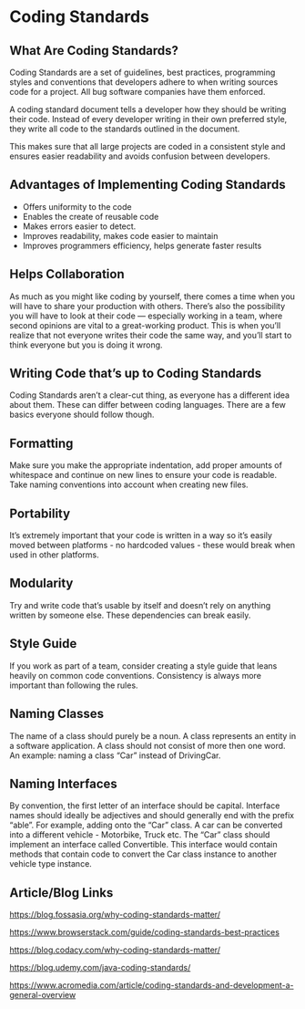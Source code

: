 # Coding Standards

## What Are Coding Standards?
Coding Standards are a set of guidelines, best practices, programming styles and conventions that developers adhere to when writing sources code for a project. All bug software companies have them enforced.

A coding standard document tells a developer how they should be writing their code. Instead of every developer writing in their own preferred style, they write all code to the standards outlined in the document.

This makes sure that all large projects are coded in a consistent style and ensures easier readability and avoids confusion between developers.


## Advantages of Implementing Coding Standards
- Offers uniformity to the code
- Enables the create of reusable code
- Makes errors easier to detect.
- Improves readability, makes code easier to maintain
- Improves programmers efficiency, helps generate faster results

## Helps Collaboration
As much as you might like coding by yourself, there comes a time when you will have to share your production with others. There’s also the possibility you will have to look at their code — especially working in a team, where second opinions are vital to a great-working product. This is when you’ll realize that not everyone writes their code the same way, and you’ll start to think everyone but you is doing it wrong.

## Writing Code that’s up to Coding Standards
Coding Standards aren’t a clear-cut thing, as everyone has a different idea about them. These can differ between coding languages. There are a few basics everyone should follow though.

## Formatting
Make sure you make the appropriate indentation, add proper amounts of whitespace and continue on new lines to ensure your code is readable. Take naming conventions into account when creating new files.

## Portability
It’s extremely important that your code is written in a way so it’s easily moved between platforms - no hardcoded values - these would break when used in other platforms.

## Modularity
Try and write code that’s usable by itself and doesn’t rely on anything written by someone else. These dependencies can break easily.

## Style Guide
If you work as part of a team, consider creating a style guide that leans heavily on common code conventions. Consistency is always more important than following the rules.

## Naming Classes
The name of a class should purely be a noun. A class represents an entity in a software application. A class should not consist of more then one word. An example: naming a class “Car” instead of DrivingCar.

## Naming Interfaces
By convention, the first letter of an interface should be capital. Interface names should ideally be adjectives and should generally end with the prefix “able”.
For example, adding onto the “Car” class. A car can be converted into a different vehicle - Motorbike, Truck etc. The “Car” class should implement an interface called Convertible. This interface would contain methods that contain code to convert the Car class instance to another vehicle type instance.



## Article/Blog Links

https://blog.fossasia.org/why-coding-standards-matter/

https://www.browserstack.com/guide/coding-standards-best-practices

https://blog.codacy.com/why-coding-standards-matter/

https://blog.udemy.com/java-coding-standards/

https://www.acromedia.com/article/coding-standards-and-development-a-general-overview
